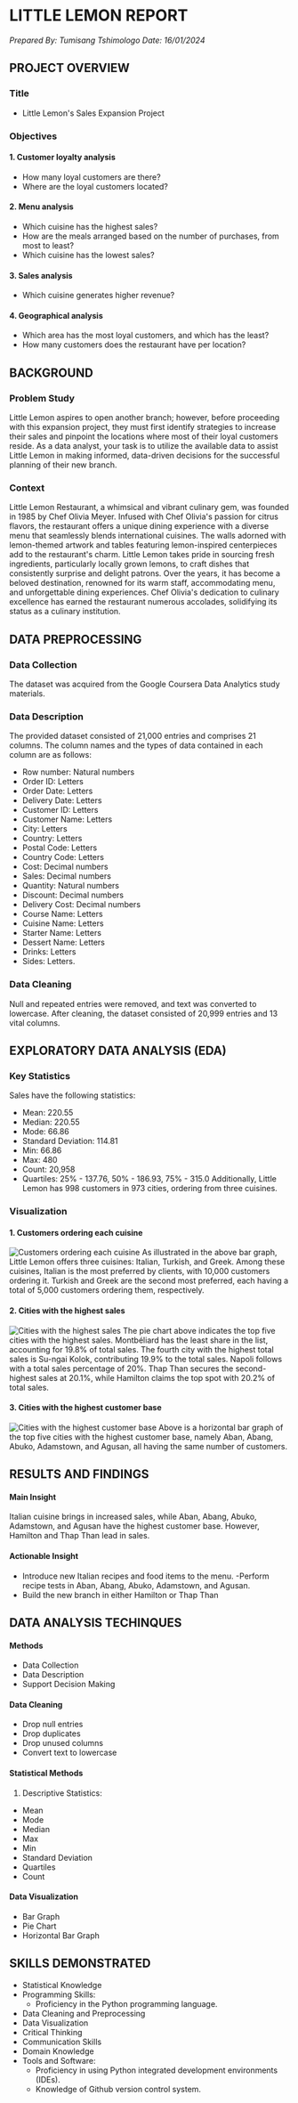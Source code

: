 # LITTLE LEMON REPORT
*Prepared By:  Tumisang Tshimologo*
*Date: 16/01/2024*

## PROJECT OVERVIEW
### Title
- Little Lemon's Sales Expansion Project

### Objectives
#### 1. Customer loyalty analysis
- How many loyal customers are there?
- Where are the loyal customers located?
#### 2. Menu analysis
- Which cuisine has the highest sales?
- How are the meals arranged based on the number of purchases, from most to least?
- Which cuisine has the lowest sales?
#### 3. Sales analysis
- Which cuisine generates higher revenue?
#### 4. Geographical analysis
- Which area has the most loyal customers, and which has the least?
- How many customers does the restaurant have per location?

## BACKGROUND 
### Problem Study 
Little Lemon aspires to open another branch; however, before proceeding with this expansion project, they must first identify strategies to increase their sales and pinpoint the locations where most of their loyal customers reside. As a data analyst, your task is to utilize the available data to assist Little Lemon in making informed, data-driven decisions for the successful planning of their new branch.

### Context
Little Lemon Restaurant, a whimsical and vibrant culinary gem, was founded in 1985 by Chef Olivia Meyer. Infused with Chef Olivia's passion for citrus flavors, the restaurant offers a unique dining experience with a diverse menu that seamlessly blends international cuisines. The walls adorned with lemon-themed artwork and tables featuring lemon-inspired centerpieces add to the restaurant's charm. Little Lemon takes pride in sourcing fresh ingredients, particularly locally grown lemons, to craft dishes that consistently surprise and delight patrons. Over the years, it has become a beloved destination, renowned for its warm staff, accommodating menu, and unforgettable dining experiences. Chef Olivia's dedication to culinary excellence has earned the restaurant numerous accolades, solidifying its status as a culinary institution.

## DATA PREPROCESSING
### Data Collection
The dataset was acquired from the Google Coursera Data Analytics study materials.
### Data Description
The provided dataset consisted of 21,000 entries and comprises 21 columns. The column names and the types of data contained in each column are as follows:

- Row number: Natural numbers
- Order ID: Letters
- Order Date: Letters
- Delivery Date: Letters
- Customer ID: Letters
- Customer Name: Letters
- City: Letters
- Country: Letters
- Postal Code: Letters
- Country Code: Letters
- Cost: Decimal numbers
- Sales: Decimal numbers
- Quantity: Natural numbers
- Discount: Decimal numbers
- Delivery Cost: Decimal numbers
- Course Name: Letters
- Cuisine Name: Letters
- Starter Name: Letters
- Dessert Name: Letters
- Drinks: Letters
- Sides: Letters.

### Data Cleaning
Null and repeated entries were removed, and text was converted to lowercase. After cleaning, the dataset consisted of 20,999 entries and 13 vital columns. 

## EXPLORATORY DATA ANALYSIS (EDA)
### Key Statistics
Sales have the following statistics:
- Mean: 220.55
- Median: 220.55
- Mode: 66.86
- Standard Deviation: 114.81
- Min: 66.86
- Max: 480
- Count: 20,958
- Quartiles: 25% - 137.76, 50% - 186.93, 75% - 315.0
Additionally, Little Lemon has 998 customers in 973 cities, ordering from three cuisines.

### Visualization
#### 1. Customers ordering each cuisine
![Customers ordering each cuisine](Figure_11.png)
As illustrated in the above bar graph, Little Lemon offers three cuisines: Italian, Turkish, and Greek. Among these cuisines, Italian is the most preferred by clients, with 10,000 customers ordering it. Turkish and Greek are the second most preferred, each having a total of 5,000 customers ordering them, respectively.

#### 2. Cities with the highest sales
![Cities with the highest sales](CITIES-WITH-HIGH-SALES.png)
The pie chart above indicates the top five cities with the highest sales. Montbéliard has the least share in the list, accounting for 19.8% of total sales. The fourth city with the highest total sales is Su-ngai Kolok, contributing 19.9% to the total sales. Napoli follows with a total sales percentage of 20%. Thap Than secures the second-highest sales at 20.1%, while Hamilton claims the top spot with 20.2% of total sales.


#### 3. Cities with the highest customer base
![Cities with the highest customer base](cities-with-high-customer-base.png)
Above is a horizontal bar graph of the top five cities with the highest customer base, namely Aban, Abang, Abuko, Adamstown, and Agusan, all having the same number of customers.

## RESULTS AND FINDINGS
#### Main Insight
Italian cuisine brings in increased sales, while Aban, Abang, Abuko, Adamstown, and Agusan have the highest customer base. However, Hamilton and Thap Than lead in sales.
#### Actionable Insight
- Introduce new Italian recipes and food items to the menu.
-Perform recipe tests in Aban, Abang, Abuko, Adamstown, and Agusan.
- Build the new branch in either Hamilton or Thap Than
## DATA ANALYSIS TECHINQUES
#### Methods
- Data Collection
- Data Description
- Support Decision Making

#### Data Cleaning
- Drop null entries
- Drop duplicates
- Drop unused columns
- Convert text to lowercase

#### Statistical Methods
1. Descriptive Statistics:
- Mean
- Mode
- Median
- Max
- Min
- Standard Deviation
- Quartiles
- Count

#### Data Visualization
- Bar Graph
- Pie Chart
- Horizontal Bar Graph

## SKILLS DEMONSTRATED
- Statistical Knowledge
- Programming Skills:
   - Proficiency in the Python programming language. 
- Data Cleaning and Preprocessing
- Data Visualization
- Critical Thinking
- Communication Skills
- Domain Knowledge
- Tools and Software:
    - Proficiency in using Python integrated development environments (IDEs).
    - Knowledge of Github version control system. 
